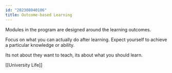 ```yaml
---
id: "202308040106"
title: Outcome-based Learning
---
```


Modules in the program are designed around the learning outcomes.

Focus on what you can actually do after learning.
Expect yourself to achieve a particular knowledge or ability.

Its not about they want to teach, its about what you should learn.

[[University Life]]
